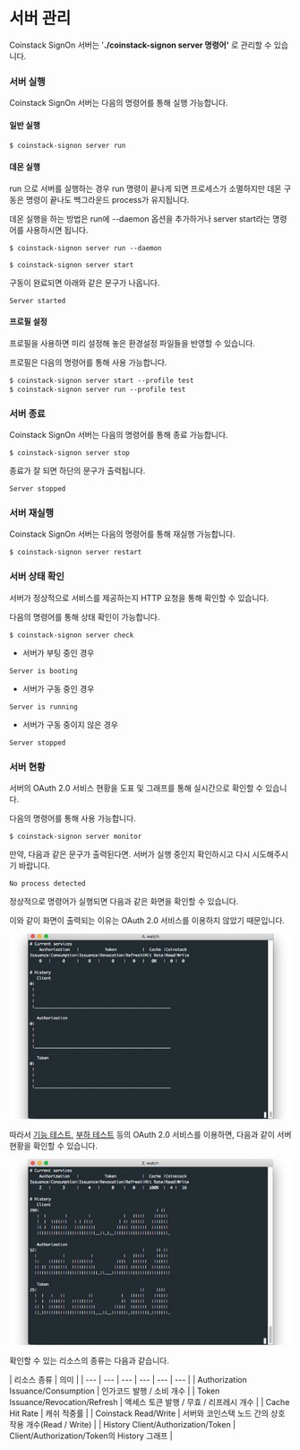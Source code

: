 # 서버 관리

Coinstack SignOn 서버는 '**./coinstack-signon server 명령어'** 로 관리할 수 있습니다.

### 서버 실행

Coinstack SignOn 서버는 다음의 명령어를 통해 실행 가능합니다.

#### **일반 실행**

```text
$ coinstack-signon server run
```

#### **데몬 실행**

run 으로 서버를 실행하는 경우 run 명령이 끝나게 되면 프로세스가 소멸하지만 데몬 구동은 명령이 끝나도 백그라운드 process가 유지됩니다.

데몬 실행을 하는 방법은 run에 --daemon 옵션을 추가하거나 server start라는 명령어를 사용하시면 됩니다.

```text
$ coinstack-signon server run --daemon
```

```text
$ coinstack-signon server start
```

구동이 완료되면 아래와 같은 문구가 나옵니다.

```text
Server started
```

#### **프로필 설정**

프로필을 사용하면 미리 설정해 놓은 환경설정 파일들을 반영할 수 있습니다.

프로필은 다음의 명령어를 통해 사용 가능합니다.

```text
$ coinstack-signon server start --profile test
$ coinstack-signon server run --profile test
```

### 서버 종료

Coinstack SignOn 서버는 다음의 명령어를 통해 종료 가능합니다.

```text
$ coinstack-signon server stop
```

종료가 잘 되면 하단의 문구가 출력됩니다.

```text
Server stopped
```

### 서버 재실행

Coinstack SignOn 서버는 다음의 명령어를 통해 재실행 가능합니다.

```text
$ coinstack-signon server restart
```

### 서버 상태 확인

서버가 정상적으로 서비스를 제공하는지 HTTP 요청을 통해 확인할 수 있습니다.

다음의 명령어를 통해 상태 확인이 가능합니다.

```text
$ coinstack-signon server check
```

* 서버가 부팅 중인 경우

```text
Server is booting
```

* 서버가 구동 중인 경우

```text
Server is running
```

* 서버가 구동 중이지 않은 경우

```text
Server stopped
```

### 서버 현황

서버의 OAuth 2.0 서비스 현황을 도표 및 그래프를 통해 실시간으로 확인할 수 있습니다.

다음의 명령어를 통해 사용 가능합니다.

```text
$ coinstack-signon server monitor
```

만약, 다음과 같은 문구가 출력된다면. 서버가 실행 중인지 확인하시고 다시 시도해주시기 바랍니다.

```text
No process detected
```

정상적으로 명령어가 실행되면 다음과 같은 화면을 확인할 수 있습니다.

이와 같이 화면이 출력되는 이유는 OAuth 2.0 서비스를 이용하지 않았기 때문입니다.

![](../../.gitbook/assets/initial-server-status.png)

따라서 [기능 테스트](../../appendix/undefined-3/undefined.md), [부하 테스트](../../appendix/undefined-3/undefined-1.md) 등의 OAuth 2.0 서비스를 이용하면, 다음과 같이 서버 현황을 확인할 수 있습니다.

![](../../.gitbook/assets/server-status.png)

확인할 수 있는 리소스의 종류는 다음과 같습니다.

| 리소스 종류 | 의미 |
| --- | --- | --- | --- | --- | --- |
| Authorization Issuance/Consumption | 인가코드 발행 / 소비 개수 |
| Token Issuance/Revocation/Refresh | 액세스 토큰 발행 / 무효 / 리프레시 개수 |
| Cache Hit Rate | 캐쉬 적중률 |
| Coinstack Read/Write | 서버와 코인스택 노드 간의 상호작용 개수\(Read / Write\) |
| History Client/Authorization/Token | Client/Authorization/Token의 History 그래프 |

